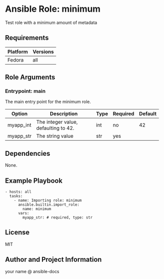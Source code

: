<!-- BEGIN_ANSIBLE_DOCS -->
# Ansible Role: minimum
Test role with a minimum amount of metadata


## Requirements

| Platform | Versions |
| -------- | -------- |
| Fedora | all |

## Role Arguments



### Entrypoint: main

The main entry point for the minimum role.

|Option|Description|Type|Required|Default|
|---|---|---|---|---|
| myapp_int | The integer value, defaulting to 42. | int | no | 42 |
| myapp_str | The string value | str | yes |  |



## Dependencies
None.

## Example Playbook

```
- hosts: all
  tasks:
    - name: Importing role: minimum
      ansible.builtin.import_role:
        name: minimum
      vars:
        myapp_str: # required, type: str
```

## License

MIT

## Author and Project Information
your name @ ansible-docs

<!-- END_ANSIBLE_DOCS -->
